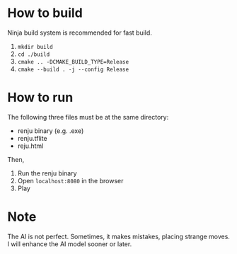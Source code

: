 # How to build  
Ninja build system is recommended for fast build.
1. ``mkdir build``
2. ``cd ./build``
3. ``cmake .. -DCMAKE_BUILD_TYPE=Release``
4. ``cmake --build . -j --config Release``


# How to run  
The following three files must be at the same directory:
* renju binary (e.g. .exe)
* renju.tflite
* reju.html

Then,

1. Run the renju binary
2. Open ``localhost:8080`` in the browser
3. Play


# Note  
The AI is not perfect. Sometimes, it makes mistakes, placing strange moves.  
I will enhance the AI model sooner or later.
